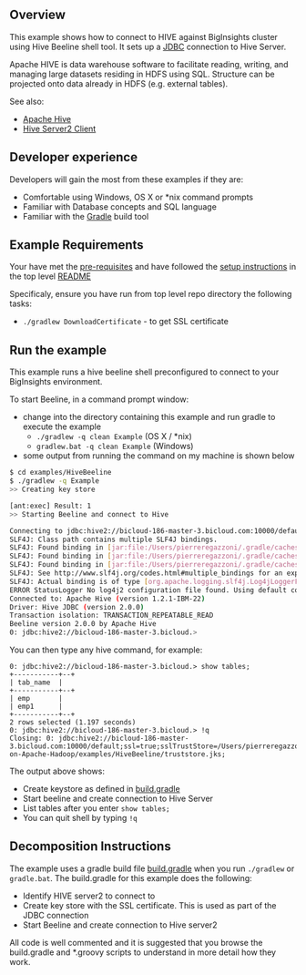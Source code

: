 ## Overview

This example shows how to connect to HIVE against BigInsights cluster using Hive Beeline shell tool. It sets up a [JDBC](https://en.wikipedia.org/wiki/Java_Database_Connectivity) connection to Hive Server.

Apache HIVE is data warehouse software to facilitate reading, writing, and managing large datasets residing in HDFS using SQL. Structure can be projected onto data already in HDFS (e.g. external tables). 

See also:

- [Apache Hive](https://hive.apache.org)
- [Hive Server2 Client](https://cwiki.apache.org/confluence/display/Hive/HiveServer2+Clients)

## Developer experience

Developers will gain the most from these examples if they are:

- Comfortable using Windows, OS X or *nix command prompts
- Familiar with Database concepts and SQL language
- Familiar with the [Gradle](https://gradle.org/) build tool

## Example Requirements

Your have met the [pre-requisites](../../README.md#pre-requisites) and have followed the [setup instructions](../../README.md#setup-instructions) in the top level [README](../../README.md)

Specificaly, ensure you have run from top level repo directory the following tasks:
- `./gradlew DownloadCertificate` - to get SSL certificate

## Run the example

This example runs a hive beeline shell preconfigured to connect to your BigInsights environment.

To start Beeline, in a command prompt window:

   - change into the directory containing this example and run gradle to execute the example
      - `./gradlew -q clean Example` (OS X / *nix)
      - `gradlew.bat -q clean Example` (Windows)
   - some output from running the command on my machine is shown below

```bash
$ cd examples/HiveBeeline
$ ./gradlew -q Example
>> Creating key store

[ant:exec] Result: 1
>> Starting Beeline and connect to Hive

Connecting to jdbc:hive2://bicloud-186-master-3.bicloud.com:10000/default;ssl=true;sslTrustStore=/Users/pierreregazzoni/BigInsights-on-Apache-Hadoop/examples/HiveBeeline/truststore.jks;
SLF4J: Class path contains multiple SLF4J bindings.
SLF4J: Found binding in [jar:file:/Users/pierreregazzoni/.gradle/caches/modules-2/files-2.1/org.apache.logging.log4j/log4j-slf4j-impl/2.4.1/1153bec315f388b2635c25cf97105ae9dce61b58/log4j-slf4j-impl-2.4.1.jar!/org/slf4j/impl/StaticLoggerBinder.class]
SLF4J: Found binding in [jar:file:/Users/pierreregazzoni/.gradle/caches/modules-2/files-2.1/ch.qos.logback/logback-classic/1.0.9/258c3d8f956e7c8723f13fdea6b81e3d74201f68/logback-classic-1.0.9.jar!/org/slf4j/impl/StaticLoggerBinder.class]
SLF4J: Found binding in [jar:file:/Users/pierreregazzoni/.gradle/caches/modules-2/files-2.1/org.slf4j/slf4j-log4j12/1.7.5/6edffc576ce104ec769d954618764f39f0f0f10d/slf4j-log4j12-1.7.5.jar!/org/slf4j/impl/StaticLoggerBinder.class]
SLF4J: See http://www.slf4j.org/codes.html#multiple_bindings for an explanation.
SLF4J: Actual binding is of type [org.apache.logging.slf4j.Log4jLoggerFactory]
ERROR StatusLogger No log4j2 configuration file found. Using default configuration: logging only errors to the console.
Connected to: Apache Hive (version 1.2.1-IBM-22)
Driver: Hive JDBC (version 2.0.0)
Transaction isolation: TRANSACTION_REPEATABLE_READ
Beeline version 2.0.0 by Apache Hive
0: jdbc:hive2://bicloud-186-master-3.bicloud.> 
```

You can then type any hive command, for example:

```
0: jdbc:hive2://bicloud-186-master-3.bicloud.> show tables;
+-----------+--+
| tab_name  |
+-----------+--+
| emp       |
| emp1      |
+-----------+--+
2 rows selected (1.197 seconds)
0: jdbc:hive2://bicloud-186-master-3.bicloud.> !q
Closing: 0: jdbc:hive2://bicloud-186-master-3.bicloud.com:10000/default;ssl=true;sslTrustStore=/Users/pierreregazzoni/BigInsights-on-Apache-Hadoop/examples/HiveBeeline/truststore.jks;
```

The output above shows:

- Create keystore as defined in [build.gradle](./build.gradle)
- Start beeline and create connection to Hive Server
- List tables after you enter `show tables;`
- You can quit shell by typing `!q`
 
## Decomposition Instructions

The example uses a gradle build file [build.gradle](./build.gradle) when you run `./gradlew` or `gradle.bat`.  The build.gradle for this example does the following:

- Identify HIVE server2 to connect to
- Create key store with the SSL certificate. This is used as part of the JDBC connection
- Start Beeline and create connection to Hive server2

All code is well commented and it is suggested that you browse the build.gradle and *.groovy scripts to understand in more detail how they work.

